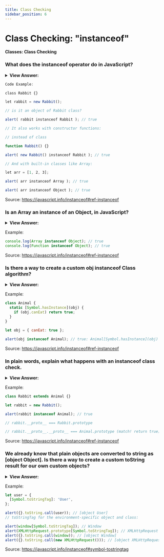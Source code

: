 ```yaml
---
title: Class Checking
sidebar_position: 6
---
```


# Class Checking: "instanceof"

**Classes: Class Checking**

<head>
  <title>Class Checking: "instanceof" - JavaScript Interview Questions & Answers</title>
  <meta charSet="utf-8" />
</head>

### What does the instanceof operator do in JavaScript?

<details>
  <summary><strong>View Answer:</strong></summary>
  <div>
  <div><strong>Interview Response:</strong> The instanceof operator allows us to check whether an object belongs to a certain class. It also takes inheritance into account. Such a check may be necessary in many cases, it can be used for building a polymorphic function, the one that treats arguments differently depending on their type.
</div>
  </div>
</details>

```js
Code Example:

class Rabbit {}

let rabbit = new Rabbit();

// is it an object of Rabbit class?

alert( rabbit instanceof Rabbit ); // true

// It also works with constructor functions:

// instead of class

function Rabbit() {}

alert( new Rabbit() instanceof Rabbit ); // true

// And with built-in classes like Array:

let arr = [1, 2, 3];

alert( arr instanceof Array ); // true

alert( arr instanceof Object ); // true
```

Source: <https://javascript.info/instanceof#ref-instanceof>

### Is an Array an instance of an Object, in JavaScript?

<details>
  <summary><strong>View Answer:</strong></summary>
  <div>
  <div><strong>Interview Response:</strong> Yes, an Array belongs to the Object class, because Array prototypically inherits from Object. At the base of JavaScript, all native objects like Array and even Function inherit from the Object class. The instanceof operator examines the prototype chain to render a result as true or false.
</div>
  </div>
</details>

Example:

```js
console.log(Array instanceof Object); // true
console.log(Function instanceof Object); // true
```

Source: <https://javascript.info/instanceof#ref-instanceof>

### Is there a way to create a custom obj instanceof Class algorithm?

<details>
  <summary><strong>View Answer:</strong></summary>
  <div>
  <div><strong>Interview Response:</strong> Yes, you can create a rough representation of the algorithm using a static method of Symbol.hasInstance, then just call it. It should return true or false as a result, by default it should be set to true. Most classes do not have Symbol.hasInstance. In that case, the standard logic is used: obj instanceOf Class checks whether Class.prototype is equal to one of the prototypes in the obj prototype chain.
</div>
  </div>
</details>

Example:

```js
class Animal {
  static [Symbol.hasInstance](obj) {
    if (obj.canEat) return true;
  }
}

let obj = { canEat: true };

alert(obj instanceof Animal); // true: Animal[Symbol.hasInstance](obj) is called
```

Source: <https://javascript.info/instanceof#ref-instanceof>

### In plain words, explain what happens with an instanceof class check.

<details>
  <summary><strong>View Answer:</strong></summary>
  <div>
  <div><strong>Interview Response:</strong> The obj instanceOf Class checks whether Class.prototype is equal to one of the prototypes in the obj prototype chain. If any answer is true, return true. If it does not reach true as a result and reaches the end of the chain, return false. The Class constructor itself does not participate in the check! Only the chain of prototypes and Class.prototype matters.
</div>
  </div>
</details>

Example:

```js
class Rabbit extends Animal {}

let rabbit = new Rabbit();

alert(rabbit instanceof Animal); // true

// rabbit.__proto__ === Rabbit.prototype

// rabbit.__proto__.__proto__ === Animal.prototype (match! return true)
```

Source: <https://javascript.info/instanceof#ref-instanceof>

### We already know that plain objects are converted to string as [object Object]. Is there a way to create a custom toString result for our own custom objects?

<details>
  <summary><strong>View Answer:</strong></summary>
  <div>
  <div><strong>Interview Response:</strong> Yes, the behavior of Object toString can be customized using a special object property Symbol.toStringTag. The Symbol.toStringTag also works for environment-specific objects like the window and XMLHttpRequest objects.
</div>
  </div>
</details>

Example:

```js
let user = {
  [Symbol.toStringTag]: 'User',
};

alert({}.toString.call(user)); // [object User]
// toStringTag for the environment-specific object and class:

alert(window[Symbol.toStringTag]); // Window
alert(XMLHttpRequest.prototype[Symbol.toStringTag]); // XMLHttpRequest
alert({}.toString.call(window)); // [object Window]
alert({}.toString.call(new XMLHttpRequest())); // [object XMLHttpRequest]
```

Source: <https://javascript.info/instanceof#symbol-tostringtag>
